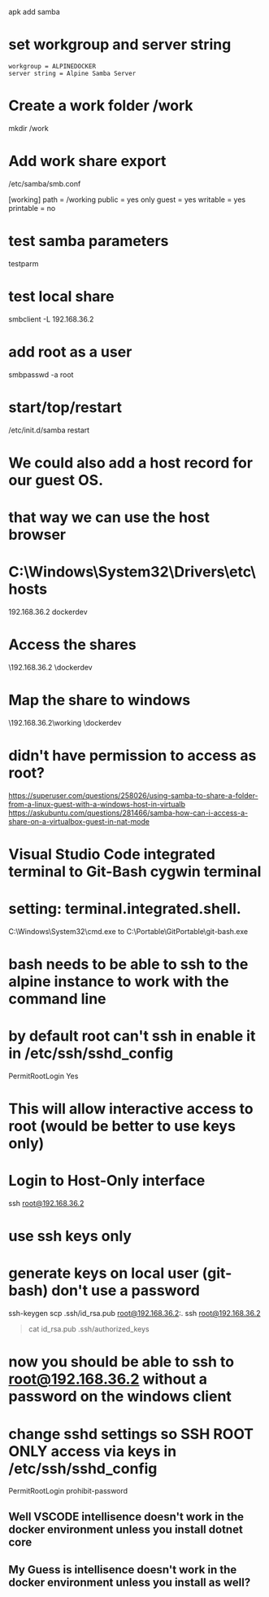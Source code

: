 apk add samba

# set workgroup and server string
	workgroup = ALPINEDOCKER
	server string = Alpine Samba Server

# Create a work folder  /work 
mkdir /work

# Add work share export
/etc/samba/smb.conf

[working]
	path = /working
	public = yes
	only guest = yes
	writable = yes
	printable = no

# test samba parameters
testparm

# test local share
smbclient -L 192.168.36.2

# add root as a user
smbpasswd -a root

# start/top/restart
/etc/init.d/samba restart


# We could also add a host record for our guest OS.
# that way we can use the host browser
# C:\Windows\System32\Drivers\etc\hosts
192.168.36.2	dockerdev

# Access the shares
\\192.168.36.2
\\dockerdev

# Map the share to windows
\\192.168.36.2\working
\\dockerdev


# didn't have permission to access as root?

https://superuser.com/questions/258026/using-samba-to-share-a-folder-from-a-linux-guest-with-a-windows-host-in-virtualb
https://askubuntu.com/questions/281466/samba-how-can-i-access-a-share-on-a-virtualbox-guest-in-nat-mode


# Visual Studio Code integrated terminal to Git-Bash cygwin terminal
# setting: terminal.integrated.shell.
C:\Windows\System32\cmd.exe to C:\Portable\GitPortable\git-bash.exe

# bash needs to be able to ssh to the alpine instance to work with the command line
# by default root can't ssh in enable it in /etc/ssh/sshd_config
PermitRootLogin Yes
# This will allow interactive access to root (would be better to use keys only)

# Login to Host-Only interface
ssh root@192.168.36.2

# use ssh keys only
# generate keys on local user (git-bash) don't use a password
ssh-keygen
scp .ssh/id_rsa.pub root@192.168.36.2:.
ssh root@192.168.36.2
> cat id_rsa.pub .ssh/authorized_keys

# now you should be able to ssh to root@192.168.36.2 without a password on the windows client
# change sshd settings so SSH ROOT ONLY access via keys in /etc/ssh/sshd_config
PermitRootLogin prohibit-password



## 
## Well VSCODE intellisence doesn't work in the docker environment unless you install dotnet core
## My Guess is intellisence doesn't work in the docker environment unless you install as well?
